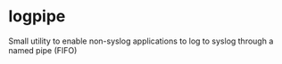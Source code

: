 # logpipe
Small utility to enable non-syslog applications to log to syslog through a named pipe (FIFO)
